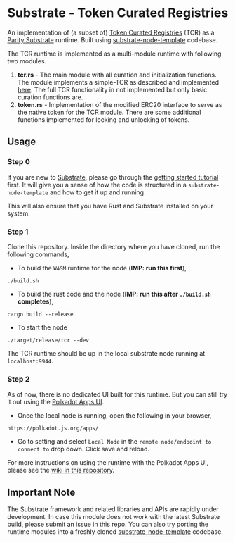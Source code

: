 # Substrate - Token Curated Registries

An implementation of (a subset of) [Token Curated Registries](https://medium.com/@ilovebagels/token-curated-registries-1-0-61a232f8dac7) (TCR) as a [Parity Substrate](https://www.parity.io/substrate/) runtime. Built using [substrate-node-template](https://github.com/paritytech/substrate-node-template) codebase.

The TCR runtime is implemented as a multi-module runtime with following two modules.

1. **tcr.rs** - The main module with all curation and initialization functions. The module implements a simple-TCR as described and implemented [here](https://github.com/gautamdhameja/simple-tcr). The full TCR functionality in not implemented but only basic curation functions are.
2. **token.rs** - Implementation of the modified ERC20 interface to serve as the native token for the TCR module. There are some additional functions implemented for locking and unlocking of tokens.

## Usage

### Step 0

If you are new to [Substrate](https://www.parity.io/substrate/), please go through the [getting started tutorial](https://substrate.readme.io/docs/creating-a-custom-substrate-chain) first. It will give you a sense of how the code is structured in a `substrate-node-template` and how to get it up and running.

This will also ensure that you have Rust and Substrate installed on your system.

### Step 1

Clone this repository. Inside the directory where you have cloned, run the following commands,

* To build the `WASM` runtime for the node (**IMP: run this first**),

```
./build.sh
```

* To build the rust code and the node (**IMP: run this after `./build.sh` completes**),

```
cargo build --release
```

* To start the node

```
./target/release/tcr --dev
```

The TCR runtime should be up in the local substrate node running at `localhost:9944`.

### Step 2

As of now, there is no dedicated UI built for this runtime. But you can still try it out using the [Polkadot Apps UI](https://polkadot.js.org/apps/).

* Once the local node is running, open the following in your browser,

```
https://polkadot.js.org/apps/
```

* Go to setting and select `Local Node` in the `remote node/endpoint to connect to` drop down. Click save and reload.

For more instructions on using the runtime with the Polkadot Apps UI, please see the [wiki in this repository](https://github.com/gautamdhameja/substrate-tcr/wiki/How-to-test-the-TCR-runtime-using-Polkadot-Apps-Portal).

## Important Note

 The Substrate framework and related libraries and APIs are rapidly under development. In case this module does not work with the latest Substrate build, please submit an issue in this repo. You can also try porting the runtime modules into a freshly cloned [substrate-node-template](https://github.com/paritytech/substrate-node-template) codebase.